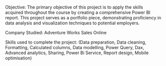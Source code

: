 Objective: 
The primary objective of this project is to apply the skills acquired throughout the course by creating a comprehensive Power BI report. 
This project serves as a portfolio piece, demonstrating proficiency in data analysis and visualization techniques to potential employers.

Company Studied: Adventure Works Sales Online

Skills used to complete the project:
(Data preparation, Data cleaning, Formatting, Calculated columns, Data modelling, Power Query, Dax, Advanced analytics, Sharing, Power Bi Service,
Report design, Mobile optimisation)
